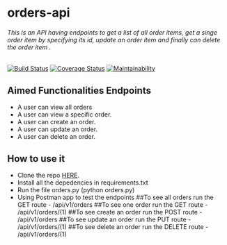 # orders-api

 ###### This is an API having endpoints to get a list of all order items, get a singe order item by specifying its id, update an order item and finally can delete the order item .


[![Build Status](https://travis-ci.com/TeamoreA/fast-food-apiV1.svg?branch=fixes-160551023)](https://travis-ci.com/TeamoreA/fast-food-apiV1)
[![Coverage Status](https://coveralls.io/repos/github/TeamoreA/fast-food-apiV1/badge.svg?branch=fixes-160551023)](https://coveralls.io/github/TeamoreA/fast-food-apiV1?branch=fixes-160551023)
[![Maintainability](https://api.codeclimate.com/v1/badges/875efc35a9ff3f32e748/maintainability)](https://codeclimate.com/github/TeamoreA/fast-food-apiV1/maintainability)


## Aimed Functionalities Endpoints 
- A user can view all orders
- A user can view a specific order.
- A user can create an order.
- A user can update an order.
- A user can delete an order.

## How to use it

- Clone the repo [HERE](https://github.com/TeamoreA/fast-food-apiV1).
- Install all the depedencies in requirements.txt
- Run the file orders.py (python orders.py)
- Using Postman app to test the endpoints
    ##To see all orders run the GET route - /api/v1/orders
    ##To see one order run the GET route - /api/v1/orders/(1)
    ##To see create an order run the POST route - /api/v1/orders
    ##To see update an order run the PUT route - /api/v1/orders/(1)
    ##To see delete an order run the DELETE route - /api/v1/orders/(1)
